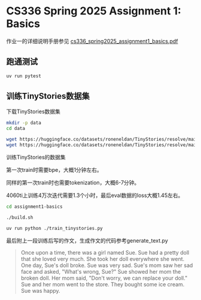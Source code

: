 # CS336 Spring 2025 Assignment 1: Basics

作业一的详细说明手册参见
[cs336_spring2025_assignment1_basics.pdf](./cs336_spring2025_assignment1_basics.pdf)


## 跑通测试

```sh
uv run pytest
```

## 训练TinyStories数据集
下载TinyStories数据集

``` sh
mkdir -p data
cd data

wget https://huggingface.co/datasets/roneneldan/TinyStories/resolve/main/TinyStoriesV2-GPT4-train.txt
wget https://huggingface.co/datasets/roneneldan/TinyStories/resolve/main/TinyStoriesV2-GPT4-valid.txt

```

训练TinyStories的数据集

第一次train时需要bpe，大概1分钟左右。

同样的第一次train时也需要tokenization，大概6-7分钟。

4060ti上训练4万次迭代需要1.3个小时，最后eval数据的loss大概1.45左右。

``` sh
cd assignment1-basics

./build.sh

uv run python ./train_tinystories.py

```
最后附上一段训练后写的作文，生成作文的代码参考generate_text.py

>Once upon a time, there was a girl named Sue. Sue had a pretty doll that she loved very much. She took her doll everywhere she went. One day, Sue's doll broke. Sue was very sad.
>Sue's mom saw her sad face and asked, "What's wrong, Sue?" Sue showed her mom the broken doll. Her mom said, "Don't worry, we can replace your doll."
>Sue and her mom went to the store. They bought some ice cream. Sue was happy.


